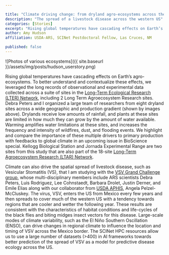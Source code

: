 ```yaml
---

title: "Climate driving change: from dryland agro-ecosystems across the globe to the spread of a livestock disease across the western US"
description: "The spread of a livestock disease across the western US"
categories: [Stories]
excerpt: "Rising global temperatures have cascading effects on Earth’s agro-ecosystems. To better understand and contextualize these effects,"
author: Amy Hudson
affiliation: USDA-ARS, SCINet Postdoctoral Fellow, Las Cruces, NM

published: false
---
```



![Photos of various ecosystems]({{ site.baseurl }}/assets/img/posts/hudson_userstory.png)

Rising global temperatures have cascading effects on Earth’s agro-ecosystems. To better understand and contextualize these effects, we leveraged the long records of observational and experimental data collected across a suite of sites in the [Long-Term Ecological Research (LTER) Network](https://lternet.edu/site/), including 2 Long Term Agroecosystem Research sites. Debra Peters and I organized a large team of researchers from eight dryland sites across a wide geographic and production gradient (shown by images above). Drylands receive low amounts of rainfall, and plants at these sites are limited in how much they can grow by the amount of water available. Warming amplifies water limitations at these sites, and increases the frequency and intensity of wildfires, dust, and flooding events. We highlight and compare the importance of these multiple drivers to primary production with feedbacks to global climate in an upcoming issue in BioScience special. Kellogg Biological Station and Jornada Experimental Range are two sites from this study that are also part of the 18-site [Long-Term Agroecosystem Research (LTAR) Network](https://ltar.ars.usda.gov/). 

Climate can also drive the spatial spread of livestock disease, such as Vesicular Stomatitis (VS), that I am studying with the [VSV Grand Challenge group](https://www.arcgis.com/apps/Cascade/index.html?appid=fd88cccd645a4e1bb263c56bb00e6eba&utm_medium=email&utm_source=govdelivery), whose multi-disciplinary members include ARS scientists Debra Peters, Luis Rodriguez, Lee Cohnstaedt, Barbara Drolet, Justin Derner, and Emile Elias along with our collaborator from [USDA APHIS](https://www.aphis.usda.gov/aphis/ourfocus/animalhealth/animal-disease-information/cattle-disease-information/vsv-reports), Angela Pelzel-McCluskey. The virus, VSV, enters the US from Mexico every few years and then spreads to cover much of the western US with a tendency towards regions that are cooler and wetter the following year. These results are consistent with the characteristics of habitat conditions and life-cycles of the black flies and biting midges insect vectors for this disease. Large-scale modes of climate variability, such as the El Niño Southern Oscillation (ENSO), can drive changes in regional climate to influence the location and timing of VSV across the Mexico border. The SCINet HPC resources allow us to use a large number of datasets (>400) in AI frameworks towards better prediction of the spread of VSV as a model for predictive disease ecology across the US.
